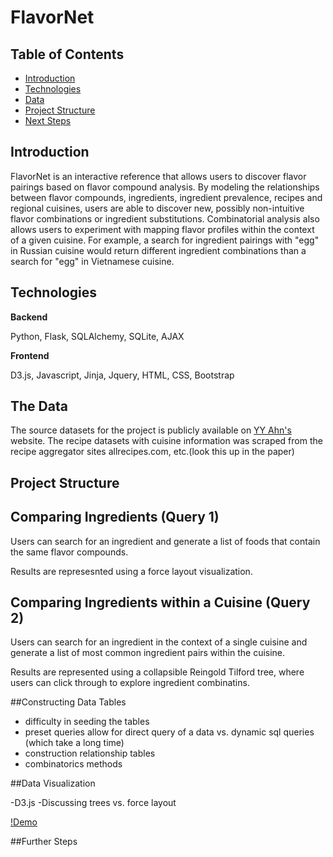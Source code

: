 # FlavorNet

## Table of Contents
- [Introduction](#introduction)
- [Technologies](#technologies)
- [Data](#the-data)
- [Project Structure](#project-structure)
- [Next Steps](#project-structure) 

## Introduction

FlavorNet is an interactive reference that allows users to discover flavor pairings based on flavor compound analysis. By modeling the relationships between flavor compounds, ingredients, ingredient prevalence, recipes and regional cuisines, users are able to discover new, possibly non-intuitive flavor combinations or ingredient substitutions. Combinatorial analysis also allows users to experiment with mapping flavor profiles within the context of a given cuisine. For example, a search for ingredient pairings with "egg" in Russian cuisine would return different ingredient combinations than a search for "egg" in Vietnamese cuisine. 


## Technologies

**Backend**

Python, Flask, SQLAlchemy, SQLite, AJAX

**Frontend**

D3.js, Javascript, Jinja, Jquery, HTML, CSS, Bootstrap

## The Data

The source datasets for the project is publicly available on [YY Ahn's](http://yongyeol.com/) website. The recipe datasets with cuisine information was scraped from the recipe aggregator sites allrecipes.com, etc.(look this up in the paper)  

## Project Structure 

## Comparing Ingredients (Query 1)

Users can search for an ingredient and generate a list of foods that contain the same flavor compounds. 

Results are represesnted using a force layout visualization. 

## Comparing Ingredients within a Cuisine (Query 2)

Users can search for an ingredient in the context of a single cuisine and generate a list of most common ingredient pairs within the cuisine. 

Results are represented using a collapsible Reingold Tilford tree, where users can click through to explore ingredient combinatins. 

##Constructing Data Tables 

- difficulty in seeding the tables
- preset queries allow for direct query of a data vs. dynamic sql queries (which take a long time)
- construction relationship tables
- combinatorics methods 

##Data Visualization

-D3.js
-Discussing trees vs. force layout 

[!Demo](https://github.com/levi006/FlavorNet/blob/master/static/img/runthrough.gif)


##Further Steps 